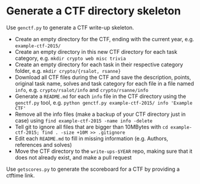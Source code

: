 # Generate a CTF directory skeleton

Use `genctf.py` to generate a CTF write-up skeleton.

* Create an empty directory for the CTF, ending with the current year, e.g. `example-ctf-2015/`
* Create an empty directory in this new CTF directory for each task category, e.g. `mkdir crypto web misc trivia`
* Create an empty directory for each task in their respective category folder, e.g. `mkdir crypto/{rsalot, rsanne}`
* Download all CTF files during the CTF and save the description, points, original task name, solves and task category for each file in a file named `info`, e.g. `crypto/rsalot/info` and `crypto/rsanne/info`
* Generate a `README.md` for each `info` file in the CTF directory using the `genctf.py` tool, e.g. `python genctf.py example-ctf-2015/ info 'Example CTF'`
* Remove all the info files (make a backup of your CTF directory just in case) using `find example-ctf-2015 -name info -delete`
* Tell git to ignore all files that are bigger than 10MBytes with `cd example-ctf-2015; find . -size +10M >> .gitignore`
* Edit each `README.md` to fill in missing information (e.g. Authors, references and solves)
* Move the CTF directory to the `write-ups-$YEAR` repo, making sure that it does not already exist, and make a pull request

Use `getscores.py` to generate the scoreboard for a CTF by providing a ctftime link.

